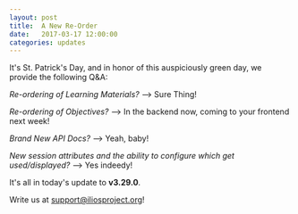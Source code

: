 ```yaml
---
layout: post
title:  A New Re-Order
date:   2017-03-17 12:00:00
categories: updates
---
```

It's St. Patrick's Day, and in honor of this auspiciously green day, we provide the following Q&A:

_Re-ordering of Learning Materials?_
--> Sure Thing!

_Re-ordering of Objectives?_
--> In the backend now, coming to your frontend next week!  

_Brand New API Docs?_
--> Yeah, baby!

_New session attributes and the ability to configure which get used/displayed?_
--> Yes indeedy!


It's all in today's update to __v3.29.0__.

Write us at [support@iliosproject.org](mailto:support@iliosproject.org?subject=feedback)!
